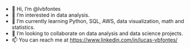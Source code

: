 - 👋 Hi, I’m @lvbfontes
- 👀 I’m interested in data analysis.
- 🌱 I’m currently learning Python, SQL, AWS, data visualization, math and statistics.
- 💞️ I’m looking to collaborate on data analysis and data science projects.
- 📫 You can reach me at https://www.linkedin.com/in/lucas-vbfontes/

<!---
lvbfontes/lvbfontes is a ✨ special ✨ repository because its `README.md` (this file) appears on your GitHub profile.
You can click the Preview link to take a look at your changes.
--->
